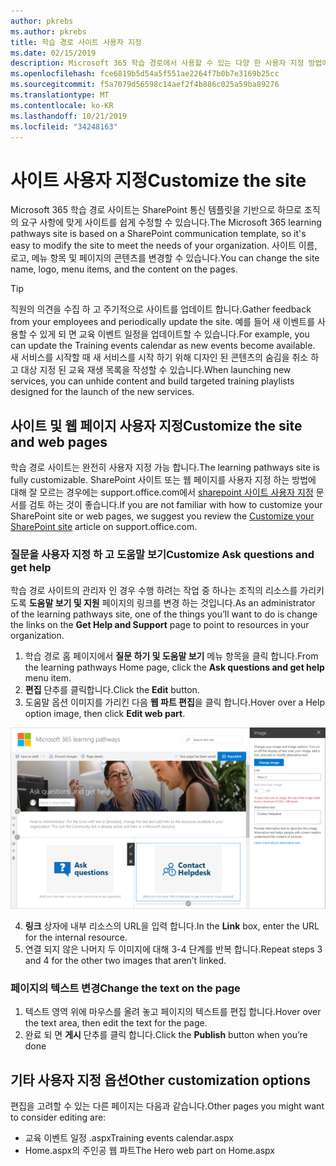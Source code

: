 ```yaml
---
author: pkrebs
ms.author: pkrebs
title: 학습 경로 사이트 사용자 지정
ms.date: 02/15/2019
description: Microsoft 365 학습 경로에서 사용할 수 있는 다양 한 사용자 지정 방법에 대해 알아봅니다.
ms.openlocfilehash: fce6819b5d54a5f551ae2264f7b0b7e3169b25cc
ms.sourcegitcommit: f5a7079d56598c14aef2f4b886c025a59ba89276
ms.translationtype: MT
ms.contentlocale: ko-KR
ms.lasthandoff: 10/21/2019
ms.locfileid: "34248163"
---
```

# <a name="customize-the-site"></a><span data-ttu-id="21217-103">사이트 사용자 지정</span><span class="sxs-lookup"><span data-stu-id="21217-103">Customize the site</span></span>

<span data-ttu-id="21217-104">Microsoft 365 학습 경로 사이트는 SharePoint 통신 템플릿을 기반으로 하므로 조직의 요구 사항에 맞게 사이트를 쉽게 수정할 수 있습니다.</span><span class="sxs-lookup"><span data-stu-id="21217-104">The Microsoft 365 learning pathways site is based on a SharePoint communication template, so it's easy to modify the site to meet the needs of your organization.</span></span> <span data-ttu-id="21217-105">사이트 이름, 로고, 메뉴 항목 및 페이지의 콘텐츠를 변경할 수 있습니다.</span><span class="sxs-lookup"><span data-stu-id="21217-105">You can change the site name, logo, menu items, and the content on the pages.</span></span> 

> [!TIP]
> <span data-ttu-id="21217-106">직원의 의견을 수집 하 고 주기적으로 사이트를 업데이트 합니다.</span><span class="sxs-lookup"><span data-stu-id="21217-106">Gather feedback from your employees and periodically update the site.</span></span> <span data-ttu-id="21217-107">예를 들어 새 이벤트를 사용할 수 있게 되 면 교육 이벤트 일정을 업데이트할 수 있습니다.</span><span class="sxs-lookup"><span data-stu-id="21217-107">For example, you can update the Training events calendar as new events become available.</span></span> <span data-ttu-id="21217-108">새 서비스를 시작할 때 새 서비스를 시작 하기 위해 디자인 된 콘텐츠의 숨김을 취소 하 고 대상 지정 된 교육 재생 목록을 작성할 수 있습니다.</span><span class="sxs-lookup"><span data-stu-id="21217-108">When launching new services, you can unhide content and build targeted training playlists designed for the launch of the new services.</span></span> 

## <a name="customize-the-site-and-web-pages"></a><span data-ttu-id="21217-109">사이트 및 웹 페이지 사용자 지정</span><span class="sxs-lookup"><span data-stu-id="21217-109">Customize the site and web pages</span></span>

<span data-ttu-id="21217-110">학습 경로 사이트는 완전히 사용자 지정 가능 합니다.</span><span class="sxs-lookup"><span data-stu-id="21217-110">The learning pathways site is fully customizable.</span></span> <span data-ttu-id="21217-111">SharePoint 사이트 또는 웹 페이지를 사용자 지정 하는 방법에 대해 잘 모르는 경우에는 support.office.com에서 [sharepoint 사이트 사용자 지정](https://support.office.com/en-us/article/customize-your-sharepoint-site-320b43e5-b047-4fda-8381-f61e8ac7f59b) 문서를 검토 하는 것이 좋습니다.</span><span class="sxs-lookup"><span data-stu-id="21217-111">If you are not familiar with how to customize your SharePoint site or web pages, we suggest you review the [Customize your SharePoint site](https://support.office.com/en-us/article/customize-your-sharepoint-site-320b43e5-b047-4fda-8381-f61e8ac7f59b) article on support.office.com.</span></span> 

### <a name="customize-ask-questions-and-get-help"></a><span data-ttu-id="21217-112">질문을 사용자 지정 하 고 도움말 보기</span><span class="sxs-lookup"><span data-stu-id="21217-112">Customize Ask questions and get help</span></span>

<span data-ttu-id="21217-113">학습 경로 사이트의 관리자 인 경우 수행 하려는 작업 중 하나는 조직의 리소스를 가리키도록 **도움말 보기 및 지원** 페이지의 링크를 변경 하는 것입니다.</span><span class="sxs-lookup"><span data-stu-id="21217-113">As an administrator of the learning pathways site, one of the things you’ll want to do is change the links on the **Get Help and Support** page to point to resources in your organization.</span></span> 

1.  <span data-ttu-id="21217-114">학습 경로 홈 페이지에서 **질문 하기 및 도움말 보기** 메뉴 항목을 클릭 합니다.</span><span class="sxs-lookup"><span data-stu-id="21217-114">From the learning pathways Home page, click the **Ask questions and get help** menu item.</span></span>
2.  <span data-ttu-id="21217-115">**편집** 단추를 클릭합니다.</span><span class="sxs-lookup"><span data-stu-id="21217-115">Click the **Edit** button.</span></span>
3.  <span data-ttu-id="21217-116">도움말 옵션 이미지를 가리킨 다음 **웹 파트 편집**을 클릭 합니다.</span><span class="sxs-lookup"><span data-stu-id="21217-116">Hover over a Help option image, then click **Edit web part**.</span></span>

![cg-edithelp-.png](media/cg-edithelp.png)

4.  <span data-ttu-id="21217-118">**링크** 상자에 내부 리소스의 URL을 입력 합니다.</span><span class="sxs-lookup"><span data-stu-id="21217-118">In the **Link** box, enter the URL for the internal resource.</span></span> 
5.  <span data-ttu-id="21217-119">연결 되지 않은 나머지 두 이미지에 대해 3-4 단계를 반복 합니다.</span><span class="sxs-lookup"><span data-stu-id="21217-119">Repeat steps 3 and 4 for the other two images that aren’t linked.</span></span>

### <a name="change-the-text-on-the-page"></a><span data-ttu-id="21217-120">페이지의 텍스트 변경</span><span class="sxs-lookup"><span data-stu-id="21217-120">Change the text on the page</span></span>

1. <span data-ttu-id="21217-121">텍스트 영역 위에 마우스를 올려 놓고 페이지의 텍스트를 편집 합니다.</span><span class="sxs-lookup"><span data-stu-id="21217-121">Hover over the text area, then edit the text for the page.</span></span> 
2. <span data-ttu-id="21217-122">완료 되 면 **게시** 단추를 클릭 합니다.</span><span class="sxs-lookup"><span data-stu-id="21217-122">Click the **Publish** button when you’re done</span></span>

## <a name="other-customization-options"></a><span data-ttu-id="21217-123">기타 사용자 지정 옵션</span><span class="sxs-lookup"><span data-stu-id="21217-123">Other customization options</span></span>
<span data-ttu-id="21217-124">편집을 고려할 수 있는 다른 페이지는 다음과 같습니다.</span><span class="sxs-lookup"><span data-stu-id="21217-124">Other pages you might want to consider editing are:</span></span>

- <span data-ttu-id="21217-125">교육 이벤트 일정 .aspx</span><span class="sxs-lookup"><span data-stu-id="21217-125">Training events calendar.aspx</span></span>
- <span data-ttu-id="21217-126">Home.aspx의 주인공 웹 파트</span><span class="sxs-lookup"><span data-stu-id="21217-126">The Hero web part on Home.aspx</span></span>

